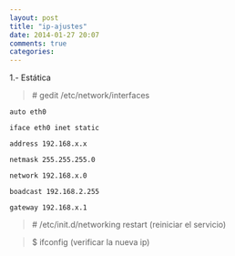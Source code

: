```yaml
---
layout: post
title: "ip-ajustes"
date: 2014-01-27 20:07
comments: true
categories: 
---
```

1.- Estática

>\# gedit /etc/network/interfaces 

	auto eth0 

	iface eth0 inet static 

	address 192.168.x.x 

	netmask 255.255.255.0 

	network 192.168.x.0 

	boadcast 192.168.2.255 

	gateway 192.168.x.1 

>\# /etc/init.d/networking restart (reiniciar el servicio) 

>$ ifconfig (verificar la nueva ip) 

